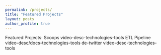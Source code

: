 ```yaml
---
permalink: /projects/
title: "Featured Projects"
layout: posts
author_profile: true
---
```


Featured Projects:
Scoops video-desc-technologies-tools
ETL Pipeline video-desc/docs-technologies-tools
de-twitter video-desc-technologies-tools
